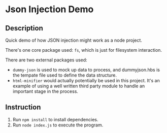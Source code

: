 # Json Injection Demo

## Description
Quick demo of how JSON injection might work as a node project.

There's one core package used: `fs`, which is just for filesystem interaction.

There are two external packages used:
- `dummy-json` is used to mock up data to process, and dummyjson.hbs is the tempate file used to define the data structure.
- `html-minifier` would actually potentially be used in this project. It's an example of using a well written third party module to handle an important stage in the process.

## Instruction
1. Run `npm install` to install dependencies.
2. Run `node index.js` to execute the program.